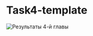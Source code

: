 # Task4-template

![Результаты 4-й главы](https://user-images.githubusercontent.com/24904825/102523196-e3c13580-409f-11eb-93ec-47e9f9db244c.PNG)
